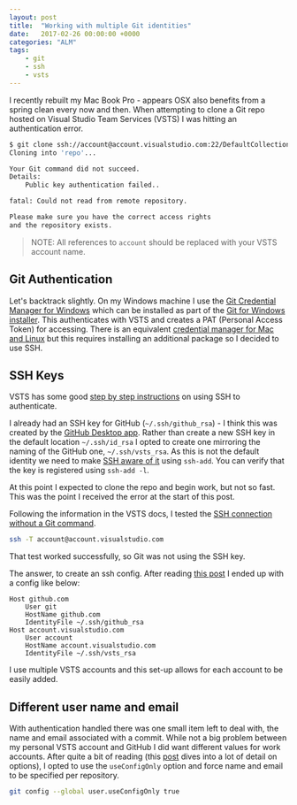 ```yaml
---
layout: post
title:  "Working with multiple Git identities"
date:   2017-02-26 00:00:00 +0000
categories: "ALM"
tags:
    - git
    - ssh
    - vsts
---
```


I recently rebuilt my Mac Book Pro - appears OSX also benefits from a spring
clean every now and then. When attempting to clone a Git repo hosted on Visual Studio
Team Services (VSTS) I was hitting an authentication error.

```bash
$ git clone ssh://account@account.visualstudio.com:22/DefaultCollection/TeamProject/_git/repo
Cloning into 'repo'...

Your Git command did not succeed.
Details:
	Public key authentication failed..

fatal: Could not read from remote repository.

Please make sure you have the correct access rights
and the repository exists.
```

> NOTE: All references to `account` should be replaced with your VSTS account name.

## Git Authentication

Let's backtrack slightly. On my Windows machine I use the [Git Credential
Manager for
Windows](https://github.com/Microsoft/Git-Credential-Manager-for-Windows) which
can be installed as part of the [Git for Windows
installer](https://git-scm.com/download/win). This authenticates with VSTS and
creates a PAT (Personal Access Token) for accessing. There is an equivalent
[credential manager for Mac and
Linux](https://github.com/Microsoft/Git-Credential-Manager-for-Mac-and-Linux)
but this requires installing an additional package so I decided to use SSH.

## SSH Keys

VSTS has some good [step by step
instructions](https://www.visualstudio.com/en-us/docs/git/use-ssh-keys-to-authenticate)
on using SSH to authenticate.

I already had an SSH key for GitHub (`~/.ssh/github_rsa`) - I think this was
created by the [GitHub Desktop app](https://desktop.github.com). Rather than
create a new SSH key in the default location `~/.ssh/id_rsa` I opted to create
one mirroring the naming of the GitHub one, `~/.ssh/vsts_rsa`. As this is not
the default identity we need to make [SSH aware of
it](https://www.visualstudio.com/en-us/docs/git/use-ssh-keys-to-authenticate#how-can-i-use-a-non-default-key-location-ie-not-sshidrsa-and-sshidrsapub-)
using `ssh-add`. You can verify that the key is registered using `ssh-add -l`.

At this point I expected to clone the repo and begin work, but not so fast. This
was the point I received the error at the start of this post.

Following the information in the VSTS docs, I tested the [SSH connection without
a Git
command](https://www.visualstudio.com/en-us/docs/git/use-ssh-keys-to-authenticate#how-can-i-test-my-ssh-connection-without-running-a-git-command).

```bash
ssh -T account@account.visualstudio.com
```

That test worked successfully, so Git was not using the SSH key.

The answer, to create an ssh config. After reading [this
post](http://nerderati.com/2011/03/17/simplify-your-life-with-an-ssh-config-file/)
I ended up with a config like below:

```
Host github.com
    User git
    HostName github.com
    IdentityFile ~/.ssh/github_rsa
Host account.visualstudio.com
    User account
    HostName account.visualstudio.com
    IdentityFile ~/.ssh/vsts_rsa
```

I use multiple VSTS accounts and this set-up allows for each account to be easily added.

## Different user name and email

With authentication handled there was one small item left to deal with, the name
and email associated with a commit. While not a big problem between my personal
VSTS account and GitHub I did want different values for work accounts. After
quite a bit of reading (this
[post](https://orrsella.com/2013/08/10/git-using-different-user-emails-for-different-repositories/)
dives into a lot of detail on options), I opted to use the `useConfigOnly` option
and force name and email to be specified per repository.

```bash
git config --global user.useConfigOnly true
```